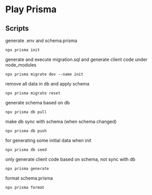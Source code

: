 # Play Prisma

## Scripts

generate .env and schema.prisma
```
npx prisma init
```

generate and execute migration.sql and generate client code under node_modules
```
npx prisma migrate dev --name init
```

remove all data in db and apply schema
```
npx prisma migrate reset
```

generate schema based on db
```
npx prisma db pull
```

make db sync with schema (when schema changed)
```
npx prisma db push
```

for generating some initial data when init
```
npx prisma db seed
```

only generate client code based on schema, not sync with db
```
npx prisma generate
```

format schema.prisma
```
npx prisma format
```
